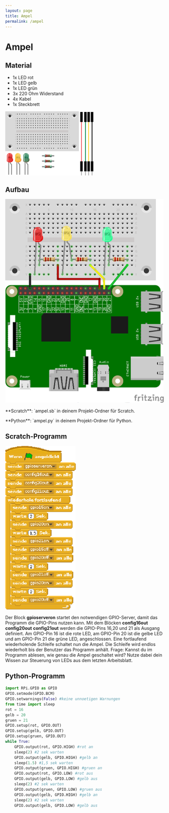 ```yaml
---
layout: page
title: Ampel
permalink: /ampel
---
```

# Ampel
## Material
* 1x LED rot
* 1x LED gelb
* 1x LED grün
* 3x 220 Ohm Widerstand
* 4x Kabel
* 1x Steckbrett

![Material: Ampel](images/material_ampel.png)

## Aufbau

![Aufbau: Ampel](images/led_ampel_Steckplatine_gpio.png)
<p class="bg-info">**Scratch**: `ampel.sb` in deinem Projekt-Ordner für Scratch.</p>
<p class="bg-info">**Python**: `ampel.py` in deinem Projekt-Ordner für Python.</p>


## Scratch-Programm

![](images/ampel.png)

Der Block **gpioserveron**  startet den notwendigen GPIO-Server, damit das Programm die GPIO-Pins nutzen kann. Mit dem Blöcken **config16out** **config20out** **config21out** werden die GPIO-Pins 16,20 und 21 als Ausgang definiert. Am GPIO-Pin 16 ist die rote LED, am GPIO-Pin 20 ist die gelbe LED und am GPIO-Pin 21 die grüne LED, angeschlossen. Eine fortlaufend wiederholende Schleife schaltet nun die Ampel. Die Schleife wird endlos wiederholt bis der Benutzer das Programm anhält. Frage: Kannst du im Programm ablesen, wie genau die Ampel geschaltet wird? Nutze dabei dein Wissen zur Steuerung von LEDs aus dem letzten Arbeitsblatt.

## Python-Programm

```python
import RPi.GPIO as GPIO
GPIO.setmode(GPIO.BCM)
GPIO.setwarnings(False) #keine unnoetigen Warnungen
from time import sleep
rot = 16
gelb = 20
gruen = 21
GPIO.setup(rot, GPIO.OUT)
GPIO.setup(gelb, GPIO.OUT)
GPIO.setup(gruen, GPIO.OUT)
while True:
	GPIO.output(rot, GPIO.HIGH) #rot an
	sleep(2) #2 sek warten
	GPIO.output(gelb, GPIO.HIGH) #gelb an
	sleep(1.5) #1,5 sek warten
	GPIO.output(gruen, GPIO.HIGH) #gruen an
	GPIO.output(rot, GPIO.LOW) #rot aus
	GPIO.output(gelb, GPIO.LOW) #gelb aus
	sleep(2) #2 sek warten
	GPIO.output(gruen, GPIO.LOW) #gruen aus
	GPIO.output(gelb, GPIO.HIGH) #gelb an
	sleep(2) #2 sek warten
	GPIO.output(gelb, GPIO.LOW) #gelb aus
```
